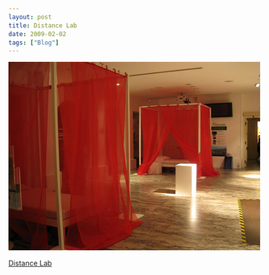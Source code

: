```yaml
---
layout: post
title: Distance Lab
date: 2009-02-02
tags: ["Blog"]
---
```


![](k3Im6rfOqjguxhv1SFUltHTJo1_500.jpg)  

[Distance Lab](http://www.distancelab.org/)